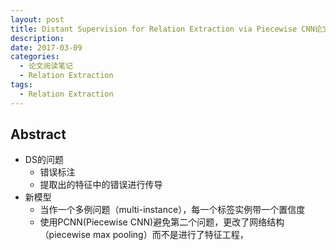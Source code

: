 ```yaml
---
layout: post
title: Distant Supervision for Relation Extraction via Piecewise CNN论文阅读笔记
description: 
date: 2017-03-09
categories: 
  - 论文阅读笔记
  - Relation Extraction
tags:
  - Relation Extraction
---
```


## Abstract

+ DS的问题
  - 错误标注
  - 提取出的特征中的错误进行传导
+ 新模型
  - 当作一个多例问题（multi-instance），每一个标签实例带一个置信度
  - 使用PCNN(Piecewise CNN)避免第二个问题，更改了网络结构（piecewise max pooling）而不是进行了特征工程，
